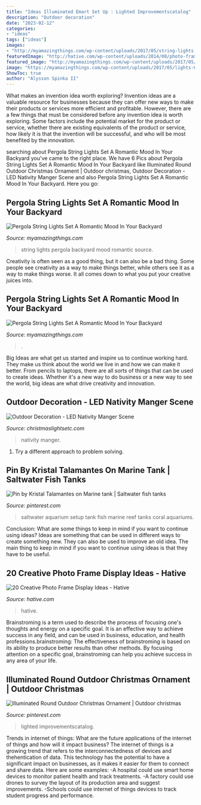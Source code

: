 ```yaml
---
title: "Ideas Illuminated Emart Set Up : Lighted Improvementscatalog"
description: "Outdoor decoration"
date: "2023-02-12"
categories:
- "ideas"
tags: ["ideas"]
images:
- "http://myamazingthings.com/wp-content/uploads/2017/05/string-lights.jpg"
featuredImage: "http://hative.com/wp-content/uploads/2014/08/photo-frame-ideas/1-old-ladder-photo-display.jpg"
featured_image: "http://myamazingthings.com/wp-content/uploads/2017/05/string-lights.jpg"
image: "https://myamazingthings.com/wp-content/uploads/2017/05/lights-681x1024.jpg"
ShowToc: true
author: "Alysson Spinka II"
---
```



What makes an invention idea worth exploring?
Invention ideas are a valuable resource for businesses because they can offer new ways to make their products or services more efficient and profitable. However, there are a few things that must be considered before any invention idea is worth exploring. 
Some factors include the potential market for the product or service, whether there are existing equivalents of the product or service, how likely it is that the invention will be successful, and who will be most benefited by the innovation.

	

		
searching about Pergola String Lights Set A Romantic Mood In Your Backyard you've came to the right place. We have 6 Pics about Pergola String Lights Set A Romantic Mood In Your Backyard like Illuminated Round Outdoor Christmas Ornament | Outdoor christmas, Outdoor Decoration - LED Nativity Manger Scene and also Pergola String Lights Set A Romantic Mood In Your Backyard. Here you go:
		
    
## Pergola String Lights Set A Romantic Mood In Your Backyard

<img loading=lazy src="http://myamazingthings.com/wp-content/uploads/2017/05/string-lights.jpg" onerror="this.onerror=null;this.src='https://tse1.mm.bing.net/th?id=OIP.puvU5PL96VWoNjmo7_f_HQHaF7&amp;pid=15.1';" alt="Pergola String Lights Set A Romantic Mood In Your Backyard">

_Source: myamazingthings.com_

>string lights pergola backyard mood romantic source. 

	

Creativity is often seen as a good thing, but it can also be a bad thing. Some people see creativity as a way to make things better, while others see it as a way to make things worse. It all comes down to what you put your creative juices into.

    
## Pergola String Lights Set A Romantic Mood In Your Backyard

<img loading=lazy src="https://myamazingthings.com/wp-content/uploads/2017/05/lights-681x1024.jpg" onerror="this.onerror=null;this.src='https://tse3.mm.bing.net/th?id=OIP.prkKD0mn6hFouU0XxfEJpQHaLI&amp;pid=15.1';" alt="Pergola String Lights Set A Romantic Mood In Your Backyard">

_Source: myamazingthings.com_

>. 

	

Big Ideas are what get us started and inspire us to continue working hard. They make us think about the world we live in and how we can make it better. From pencils to laptops, there are all sorts of things that can be used to create ideas. Whether it's a new way to do business or a new way to see the world, big ideas are what drive creativity and innovation.

    
## Outdoor Decoration - LED Nativity Manger Scene

<img loading=lazy src="https://cdn.christmaslightsetc.com/images/ProductCloseup/37997/Nativity-LED-Rope-Light-Manger-Scene-21936-8594.jpg" onerror="this.onerror=null;this.src='https://tse2.mm.bing.net/th?id=OIP.i50FFYtHnGO2lZD1Ag4w8AHaHa&amp;pid=15.1';" alt="Outdoor Decoration - LED Nativity Manger Scene">

_Source: christmaslightsetc.com_

>nativity manger. 

	

1. Try a different approach to problem solving.

    
## Pin By Kristal Talamantes On Marine Tank | Saltwater Fish Tanks

<img loading=lazy src="https://i.pinimg.com/originals/be/70/50/be7050be2d4ff31d5573babdda60f936.jpg" onerror="this.onerror=null;this.src='https://tse1.mm.bing.net/th?id=OIP.yNPp4CQIbNgOfm6a4hvh8gHaG7&amp;pid=15.1';" alt="Pin by Kristal Talamantes on Marine tank | Saltwater fish tanks">

_Source: pinterest.com_

>saltwater aquarium setup tank fish marine reef tanks coral aquariums. 

	

Conclusion: What are some things to keep in mind if you want to continue using ideas?
Ideas are something that can be used in different ways to create something new. They can also be used to improve an old idea. The main thing to keep in mind if you want to continue using ideas is that they have to be useful.

    
## 20 Creative Photo Frame Display Ideas - Hative

<img loading=lazy src="http://hative.com/wp-content/uploads/2014/08/photo-frame-ideas/1-old-ladder-photo-display.jpg" onerror="this.onerror=null;this.src='https://tse2.mm.bing.net/th?id=OIP.QzS2IxCOV1pa5dcmXUVWqQHaPZ&amp;pid=15.1';" alt="20 Creative Photo Frame Display Ideas - Hative">

_Source: hative.com_

>hative. 

	

Brainstroming is a term used to describe the process of focusing one's thoughts and energy on a specific goal. It is an effective way to achieve success in any field, and can be used in business, education, and health professions.brainstroming: The effectiveness of brainstroming is based on its ability to produce better results than other methods. By focusing attention on a specific goal, brainstroming can help you achieve success in any area of your life.

    
## Illuminated Round Outdoor Christmas Ornament | Outdoor Christmas

<img loading=lazy src="https://i.pinimg.com/originals/d1/58/8c/d1588c1b06290999611cccbc2b15b6f6.jpg" onerror="this.onerror=null;this.src='https://tse3.mm.bing.net/th?id=OIP.Z933xA7PgCnsxBJ-v1WMnQAAAA&amp;pid=15.1';" alt="Illuminated Round Outdoor Christmas Ornament | Outdoor christmas">

_Source: pinterest.com_

>lighted improvementscatalog. 

	

Trends in internet of things: What are the future applications of the internet of things and how will it impact business?
The internet of things is a growing trend that refers to the interconnectedness of devices and thehentication of data. This technology has the potential to have a significant impact on businesses, as it makes it easier for them to connect and share data. Here are some examples: 
-A hospital could use smart home devices to monitor patient health and track treatments. 
-A factory could use drones to survey the layout of its production area and suggest improvements. 
-Schools could use internet of things devices to track student progress and performance.

